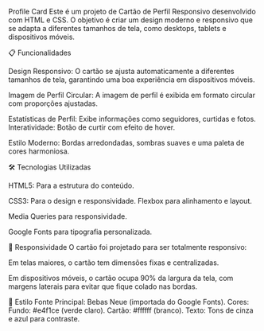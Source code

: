 Profile Card
Este é um projeto de Cartão de Perfil Responsivo desenvolvido com HTML e CSS. O objetivo é criar um design moderno e responsivo que se adapta a diferentes tamanhos de tela, como desktops, tablets e dispositivos móveis.

📋 Funcionalidades

Design Responsivo: O cartão se ajusta automaticamente a diferentes tamanhos de tela, garantindo uma boa experiência em dispositivos móveis.

Imagem de Perfil Circular: A imagem de perfil é exibida em formato circular com proporções ajustadas.

Estatísticas de Perfil: Exibe informações como seguidores, curtidas e fotos.
Interatividade: Botão de curtir com efeito de hover.

Estilo Moderno: Bordas arredondadas, sombras suaves e uma paleta de cores harmoniosa.

🛠️ Tecnologias Utilizadas

HTML5: Para a estrutura do conteúdo.

CSS3: Para o design e responsividade.
Flexbox para alinhamento e layout.

Media Queries para responsividade.

Google Fonts para tipografia personalizada.

📱 Responsividade
O cartão foi projetado para ser totalmente responsivo:

Em telas maiores, o cartão tem dimensões fixas e centralizadas.

Em dispositivos móveis, o cartão ocupa 90% da largura da tela, com margens laterais para evitar que fique colado nas bordas.

🎨 Estilo
Fonte Principal: Bebas Neue (importada do Google Fonts).
Cores:
Fundo: #e4f1ce (verde claro).
Cartão: #ffffff (branco).
Texto: Tons de cinza e azul para contraste.